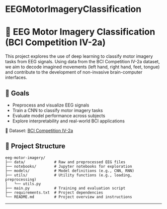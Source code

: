# EEGMotorImageryClassification

# 🧠 EEG Motor Imagery Classification (BCI Competition IV-2a)

This project explores the use of deep learning to classify motor imagery tasks from EEG signals. Using data from the BCI Competition IV-2a dataset, we aim to decode imagined movements (left hand, right hand, feet, tongue) and contribute to the development of non-invasive brain-computer interfaces.

## 🚀 Goals
- Preprocess and visualize EEG signals
- Train a CNN to classify motor imagery tasks
- Evaluate model performance across subjects
- Explore interpretability and real-world BCI applications

📄 Dataset: [BCI Competition IV-2a](http://bnci-horizon-2020.eu/database/data-sets)

## 📁 Project Structure

```
eeg-motor-imagery/
├── data/             # Raw and preprocessed EEG files
├── notebooks/        # Jupyter notebooks for exploration
├── models/           # Model definitions (e.g., CNN, RNN)
├── utils/            # Utility functions (e.g., loading, preprocessing)
│   └── utils.py
├── main.py           # Training and evaluation script
├── requirements.txt  # Project dependencies
└── README.md         # Project overview and instructions
```

---
